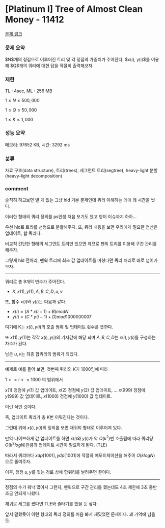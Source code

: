 # [Platinum I] Tree of Almost Clean Money - 11412

[문제 링크](https://www.acmicpc.net/problem/11412)

### 문제 요약

<p> $N$개의 정점으로 이루어진 트리 및 각 정점의 가중치가 주어진다. $x(i), y(i)$를 이용해 $Q$개의 쿼리에 대한 답을 적절히 출력해보자. </p>

### 제한

TL : 4sec, ML : 256 MB

$1 ≤ N ≤ 500,000$

$1 ≤ Q ≤ 50,000$

$1 ≤ K ≤ 1,000$

### 성능 요약

메모리: 97652 KB, 시간: 3292 ms

### 분류

자료 구조(data structure), 트리(trees), 세그먼트 트리(segtree), heavy-light 분할(heavy-light decomposition)

### comment

솔직히 하고보면 별 게 없는 그냥 hld 기본 문제인데 쿼리 이해하는 데에 꽤 시간을 썻다.

이러한 형태의 쿼리 정의를 ps인생 처음 보기도 했고 영어 이슈까지 하하...

우선 hld로 트리를 선형으로 분할해주자. 또, 쿼리 내용을 보면 우리에게 필요한 연산은 업데이트, 합 쿼리다.

비교적 간단한 형태의 세그먼트 트리만 있으면 되므로 펜윅 트리를 이용해 구간 관리를 해주자.

그렇게 hld 전처리, 펜윅 트리에 최초 값 업데이트를 마쳤다면 쿼리 처리로 바로 넘어가보자.

-----------------------------------------------------------------------------------------------------------------------------------------------------------------------

쿼리로 총 9개의 변수가 주어진다.

* ${ K, x(1), y(1), A, B, C, D, u, v }$

또, 함수 $x(i)$와 $y(i)$는 다음과 같다.

* $x(i) = (A * x(i - 1) + B) mod N$
* $y(i) = (C * y(i - 1) + D) mod 1000000007$

여기에 K는 $x(i), y(i)$의 호출 범위 및 업데이트 횟수를 뜻한다.

또 $x(1), y(1)$는 각각 $x(i), y(i)$의 기저값에 해당 되며 $A, B, C, D$는 $x(i), y(i)$를 구성하는 차수가 된다.

남은 $u, v$는 최종 합쿼리의 범위가 되겠다.

-----------------------------------------------------------------------------------------------------------------------------------------------------------------------

예제로 예를 들어 보면, 첫번째 쿼리의 $K$가 1000임에 따라

$1 <= i <= 1000$ 의 범위에서

$x(1)$ 정점에 $y(1)$ 값 업데이트, $x(2)$ 정점에 $y(2)$ 값 업데이트, ... $x(999)$ 정점에 $y(999)$ 값 업데이트, $x(1000)$ 정점에 $y(1000)$ 값 업데이트.

이런 식인 것이다.

즉, 업데이트 쿼리가 총 $K$번 이뤄진다는 것이다.

그런데 위에 $x(i), y(i)$의 정의를 보면 재귀의 형태로 이루어져 있다.

만약 나이브하게 값 업데이트를 하면 $x(i)$와 $y(i)$가 약 $O(k^2)$번 호출됨에 따라 쿼리당 $O(k^2log N)$만큼의 업데이트 시간이 필요하게 된다. (TLE)

따라서 쿼리마다 $xdp[1001], ydp[1001]$에 적절히 메모이제이션을 해주어 $O(k log N)$ 으로 줄여주자.

이후, 정점 $u, y$를 잇는 경로 상에 합쿼리를 날려주면 끝이다.

-----------------------------------------------------------------------------------------------------------------------------------------------------------------------

정점의 수가 워낙 많아서 그런지, 펜윅으로 구간 관리를 했는데도 4초 제한에 3초 중반 조금 안되게 나왔다.

재귀로 세그를 짰다면 TLE와 줄타기를 했을 듯 싶다.

앞서 말했듯이 이런 형태의 쿼리 정의를 처음 봐서 재밌었던 문제이다. 꽤 기억에 남을 듯.
